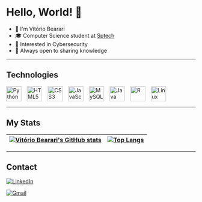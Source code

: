 # Hello, World! 👋

- 🧑 I'm Vitório Bearari 
- 🎓 Computer Science student at [Sptech](https://sptech.school)  
- 🔐 Interested in Cybersecurity  
- 🤝 Always open to sharing knowledge  

---

## Technologies

<div style="display: flex; gap: 15px; margin: 15px 0;">
  <img src="https://cdn.jsdelivr.net/gh/devicons/devicon/icons/python/python-original.svg" alt="Python" width="40" height="40" />
  <img src="https://cdn.jsdelivr.net/gh/devicons/devicon/icons/html5/html5-original.svg" alt="HTML5" width="40" height="40" />
  <img src="https://cdn.jsdelivr.net/gh/devicons/devicon/icons/css3/css3-original.svg" alt="CSS3" width="40" height="40" />
  <img src="https://cdn.jsdelivr.net/gh/devicons/devicon/icons/javascript/javascript-original.svg" alt="JavaScript" width="40" height="40" />
  <img src="https://cdn.jsdelivr.net/gh/devicons/devicon/icons/mysql/mysql-original.svg" alt="MySQL" width="40" height="40" />
  <img src="https://cdn.jsdelivr.net/gh/devicons/devicon/icons/java/java-original.svg" alt="Java" width="40" height="40" />
  <img src="https://cdn.jsdelivr.net/gh/devicons/devicon/icons/r/r-original.svg" alt="R" width="40" height="40" />
  <img src="https://cdn.jsdelivr.net/gh/devicons/devicon/icons/linux/linux-original.svg" alt="Linux" width="40" height="40" />
</div>


---

## My Stats

| [![Vitório Bearari's GitHub stats](https://github-readme-stats.vercel.app/api?username=VitorioBearari&theme=dark&show_icons=true)](https://github.com/VitorioBearari) | [![Top Langs](https://github-readme-stats.vercel.app/api/top-langs/?username=VitorioBearari&layout=compact&theme=dark)](https://github.com/VitorioBearari) |
|---|---|


---


## Contact
[![LinkedIn](https://img.shields.io/badge/LinkedIn-0A66C2?style=flat&logo=linkedin&logoColor=white)](https://www.linkedin.com/in/vitorio-bearari/)

[![Gmail](https://img.shields.io/badge/Gmail-D14836?style=flat&logo=gmail&logoColor=white)](mailto:vitorio.bearari@sptech.school)
